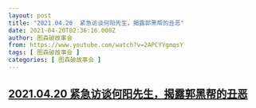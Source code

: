 ```yaml
---
layout: post
title: "2021.04.20  紧急访谈何阳先生，揭露郭黑帮的丑恶"
date: 2021-04-20T02:36:16.000Z
author: 图森破故事会
from: https://www.youtube.com/watch?v=2APCYYgmqsY
tags: [ 图森破故事会 ]
categories: [ 图森破故事会 ]
---
```

<!--1618886176000-->
[2021.04.20  紧急访谈何阳先生，揭露郭黑帮的丑恶](https://www.youtube.com/watch?v=2APCYYgmqsY)
------

<div>

</div>
